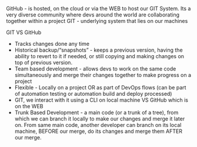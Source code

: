 
GitHub -  is hosted, on the cloud or via the WEB to host our GIT System. Its a very diverse community where devs around the world are collaborating together within a project 
GIT - underlying system that lies on our machines 

GIT VS GitHub
- Tracks changes done any time 
- Historical backup/“snapshots”  - keeps a previous version, having the ability to revert to it if needed, or still copying and making changes on top of previous version. 
- Team based development - allows devs to work on the same code simultaneously and merge their changes together to make progress on a project
- Flexible - Locally on a project OR as part of DevOps flows (can be part of automation testing or automation build and deploy processed) 
- GIT, we interact with it using a CLI on local machine VS GitHub which is on the WEB 
- Trunk Based Development - a main code (or a trunk of a tree), from which we can branch it locally to make our changes and merge it later on. From same main code, another developer can branch on its local machine, BEFORE our merge, do its changes and merge them AFTER our merge. 

